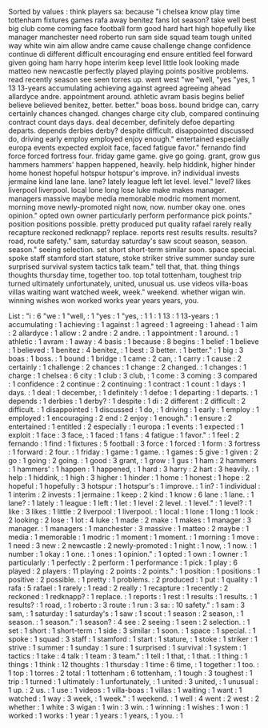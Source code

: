 Sorted by values :
think players sa: because "i chelsea know play time tottenham fixtures games rafa away benitez fans lot season? take well best big club come coming face football form good hard hart high hopefully like manager manchester need roberto run sam side squad team tough united way white win aim allow andre came cause challenge change confidence continue di different difficult encouraging end ensure entitled feel forward given going ham harry hope interim keep level little look looking made matteo new newcastle perfectly played playing points positive problems. read recently season see seen torres up. went west "we "well, "yes "yes, 1 13 13-years accumulating achieving against agreed agreeing ahead allardyce andre. appointment around. athletic avram basis begins belief believe believed benitez, better. better." boas boss. bound bridge can, carry certainly chances changed. changes charge city club, compared continuing contract count days days. deal december, definitely defoe departing departs. depends derbies derby? despite difficult. disappointed discussed do, driving early employ employed enjoy enough." entertained especially europa events expected exploit face, faced fatigue favor." fernando find force forced fortress four. friday game game. give go going. grant, grow gus hammers hammers' happen happened, heavily. help hiddink, higher hinder home honest hopeful hotspur hotspur's improve. in? individual invests jermaine kind lane lane. lane? lately league left let level. level." level? likes liverpool liverpool. local lone long lose luke make makes manager. managers massive maybe media memorable modric moment moment. morning move newly-promoted night now, now. number okay one. ones opinion." opted own owner particularly perform performance pick points." position positions possible. pretty produced put quality rafael rarely really recapture reckoned redknapp? replace. reports rest results results. results? road, route safety." sam, saturday saturday's saw scout season, season. season." seeing selection. set short short-term similar soon. space special. spoke staff stamford start stature, stoke striker strive summer sunday sure surprised survival system tactics talk team." tell that, that. thing things thoughts thursday time, together too. top total tottenham, toughest trip turned ultimately unfortunately, united, unusual us. use videos villa-boas villas waiting want watched week, week." weekend. whether wigan win. winning wishes won worked works year years years, you. 

List :
"i : 6
"we : 1
"well, : 1
"yes : 1
"yes, : 1
1 : 1
13 : 1
13-years : 1
accumulating : 1
achieving : 1
against : 1
agreed : 1
agreeing : 1
ahead : 1
aim : 2
allardyce : 1
allow : 2
andre : 2
andre. : 1
appointment : 1
around. : 1
athletic : 1
avram : 1
away : 4
basis : 1
because : 8
begins : 1
belief : 1
believe : 1
believed : 1
benitez : 4
benitez, : 1
best : 3
better. : 1
better." : 1
big : 3
boas : 1
boss. : 1
bound : 1
bridge : 1
came : 2
can, : 1
carry : 1
cause : 2
certainly : 1
challenge : 2
chances : 1
change : 2
changed. : 1
changes : 1
charge : 1
chelsea : 6
city : 1
club : 3
club, : 1
come : 3
coming : 3
compared : 1
confidence : 2
continue : 2
continuing : 1
contract : 1
count : 1
days : 1
days. : 1
deal : 1
december, : 1
definitely : 1
defoe : 1
departing : 1
departs. : 1
depends : 1
derbies : 1
derby? : 1
despite : 1
di : 2
different : 2
difficult : 2
difficult. : 1
disappointed : 1
discussed : 1
do, : 1
driving : 1
early : 1
employ : 1
employed : 1
encouraging : 2
end : 2
enjoy : 1
enough." : 1
ensure : 2
entertained : 1
entitled : 2
especially : 1
europa : 1
events : 1
expected : 1
exploit : 1
face : 3
face, : 1
faced : 1
fans : 4
fatigue : 1
favor." : 1
feel : 2
fernando : 1
find : 1
fixtures : 5
football : 3
force : 1
forced : 1
form : 3
fortress : 1
forward : 2
four. : 1
friday : 1
game : 1
game. : 1
games : 5
give : 1
given : 2
go : 1
going : 2
going. : 1
good : 3
grant, : 1
grow : 1
gus : 1
ham : 2
hammers : 1
hammers' : 1
happen : 1
happened, : 1
hard : 3
harry : 2
hart : 3
heavily. : 1
help : 1
hiddink, : 1
high : 3
higher : 1
hinder : 1
home : 1
honest : 1
hope : 2
hopeful : 1
hopefully : 3
hotspur : 1
hotspur's : 1
improve. : 1
in? : 1
individual : 1
interim : 2
invests : 1
jermaine : 1
keep : 2
kind : 1
know : 6
lane : 1
lane. : 1
lane? : 1
lately : 1
league : 1
left : 1
let : 1
level : 2
level. : 1
level." : 1
level? : 1
like : 3
likes : 1
little : 2
liverpool : 1
liverpool. : 1
local : 1
lone : 1
long : 1
look : 2
looking : 2
lose : 1
lot : 4
luke : 1
made : 2
make : 1
makes : 1
manager : 3
manager. : 1
managers : 1
manchester : 3
massive : 1
matteo : 2
maybe : 1
media : 1
memorable : 1
modric : 1
moment : 1
moment. : 1
morning : 1
move : 1
need : 3
new : 2
newcastle : 2
newly-promoted : 1
night : 1
now, : 1
now. : 1
number : 1
okay : 1
one. : 1
ones : 1
opinion." : 1
opted : 1
own : 1
owner : 1
particularly : 1
perfectly : 2
perform : 1
performance : 1
pick : 1
play : 6
played : 2
players : 11
playing : 2
points : 2
points." : 1
position : 1
positions : 1
positive : 2
possible. : 1
pretty : 1
problems. : 2
produced : 1
put : 1
quality : 1
rafa : 5
rafael : 1
rarely : 1
read : 2
really : 1
recapture : 1
recently : 2
reckoned : 1
redknapp? : 1
replace. : 1
reports : 1
rest : 1
results : 1
results. : 1
results? : 1
road, : 1
roberto : 3
route : 1
run : 3
sa: : 10
safety." : 1
sam : 3
sam, : 1
saturday : 1
saturday's : 1
saw : 1
scout : 1
season : 2
season, : 1
season. : 1
season." : 1
season? : 4
see : 2
seeing : 1
seen : 2
selection. : 1
set : 1
short : 1
short-term : 1
side : 3
similar : 1
soon. : 1
space : 1
special. : 1
spoke : 1
squad : 3
staff : 1
stamford : 1
start : 1
stature, : 1
stoke : 1
striker : 1
strive : 1
summer : 1
sunday : 1
sure : 1
surprised : 1
survival : 1
system : 1
tactics : 1
take : 4
talk : 1
team : 3
team." : 1
tell : 1
that, : 1
that. : 1
thing : 1
things : 1
think : 12
thoughts : 1
thursday : 1
time : 6
time, : 1
together : 1
too. : 1
top : 1
torres : 2
total : 1
tottenham : 6
tottenham, : 1
tough : 3
toughest : 1
trip : 1
turned : 1
ultimately : 1
unfortunately, : 1
united : 3
united, : 1
unusual : 1
up. : 2
us. : 1
use : 1
videos : 1
villa-boas : 1
villas : 1
waiting : 1
want : 1
watched : 1
way : 3
week, : 1
week." : 1
weekend. : 1
well : 4
went : 2
west : 2
whether : 1
white : 3
wigan : 1
win : 3
win. : 1
winning : 1
wishes : 1
won : 1
worked : 1
works : 1
year : 1
years : 1
years, : 1
you. : 1
